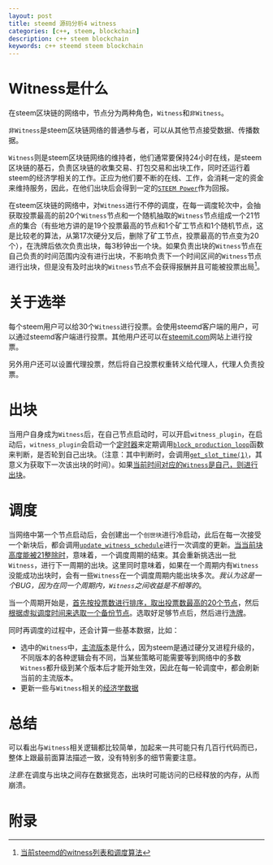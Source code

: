 ```yaml
---
layout: post
title: steemd 源码分析4 witness
categories: [c++, steem, blockchain]
description: c++ steem blockchain
keywords: c++ steemd steem blockchain
---
```


# Witness是什么
在steem区块链的网络中，节点分为两种角色，`Witness`和`非Witness`。

`非Witness`是steem区块链网络的普通参与者，可以从其他节点接受数据、传播数据。

`Witness`则是steem区块链网络的维持者，他们通常要保持24小时在线，是steem区块链的基石，负责区块链的收集交易、打包交易和出块工作，同时还运行着steem的经济学相关的工作。正应为他们要不断的在线、工作，会消耗一定的资金来维持服务，因此，在他们出块后会得到一定的[`STEEM Power`](https://www.steem.center/index.php?title=STEEM_Power_(SP))作为回报。

在steem区块链的网络中，对`Witness`进行不停的调度，在每一调度轮次中，会抽获取投票最高的前20个`Witness`节点和一个随机抽取的`Witness`节点组成一个21节点的集合（有些地方讲的是19个投票最高的节点和1个矿工节点和1个随机节点，这是比较老的算法，从第17次硬分叉后，删除了矿工节点，投票最高的节点变为20个），在洗牌后依次负责出块，每3秒钟出一个块。如果负责出块的`Witness`节点在自己负责的时间范围内没有进行出块，不影响负责下一个时间区间的`Witness`节点进行出块，但是没有及时出块的`Witness`节点不会获得报酬并且可能被投票出局[^1]。

# 关于选举

每个steem用户可以给30个`Witness`进行投票。会使用steemd客户端的用户，可以通过steemd客户端进行投票。其他用户还可以在[steemit.com](https://steemit.com/~witnesses)网站上进行投票。

另外用户还可以设置代理投票，然后将自己投票权重转义给代理人，代理人负责投票。

# 出块
当用户自身成为`Witness`后，在自己节点启动时，可以开启`witness_plugin`，在启动后，`witness_plugin`会启动一个[定时器](https://github.com/steemit/steem/blob/de88134b69e50d5d4cd56484a56f00fa16faef78/libraries/plugins/witness/witness_plugin.cpp#L469-L478)来定期调用[`block_production_loop`](https://github.com/steemit/steem/blob/de88134b69e50d5d4cd56484a56f00fa16faef78/libraries/plugins/witness/witness_plugin.cpp#L480-L547)函数来判断，是否轮到自己出块。（注意：其中判断时，会调用[`get_slot_time(1)`](https://github.com/steemit/steem/blob/de88134b69e50d5d4cd56484a56f00fa16faef78/libraries/chain/database.cpp#L1145-L1168)，其意义为获取下一次该出块的时间）。如果[当前时间对应的`Witness`是自己，则进行出块](https://github.com/steemit/steem/blob/de88134b69e50d5d4cd56484a56f00fa16faef78/libraries/plugins/witness/witness_plugin.cpp#L549-L623)。

# 调度
当网络中第一个节点启动后，会创建出一个`创世块`进行冷启动，此后在每一次接受一个新块后，都会调用[`update_witness_schedule`](https://github.com/steemit/steem/blob/de88134b69e50d5d4cd56484a56f00fa16faef78/libraries/chain/database.cpp#L3234)进行一次调度的更新。[当当前块高度能被21整除时](https://github.com/steemit/steem/blob/de88134b69e50d5d4cd56484a56f00fa16faef78/libraries/chain/witness_schedule.cpp#L369)，意味着，一个调度周期的结束。其会重新挑选出一批`Witness`，进行下一周期的出块。这里同时意味着，如果在一个周期内有`Witness`没能成功出块时，会有一些`Witness`在一个调度周期内能出块多次。_我认为这是一个BUG，因为在同一个周期内，`Witness`之间收益是不相等的_。

当一个周期开始是，[首先按投票数进行排序，取出投票数最高的20个节点](https://github.com/steemit/steem/blob/de88134b69e50d5d4cd56484a56f00fa16faef78/libraries/chain/witness_schedule.cpp#L144-L154)，然后[根据虚拟调度时间来选取一个备份节点](https://github.com/steemit/steem/blob/de88134b69e50d5d4cd56484a56f00fa16faef78/libraries/chain/witness_schedule.cpp#L193-L214)。选取好足够节点后，然后进行[洗牌](https://github.com/steemit/steem/blob/de88134b69e50d5d4cd56484a56f00fa16faef78/libraries/chain/witness_schedule.cpp#L337-L352)。

同时再调度的过程中，还会计算一些基本数据，比如：
* 选中的`Witness`中，[主流版本](https://github.com/steemit/steem/blob/de88134b69e50d5d4cd56484a56f00fa16faef78/libraries/chain/witness_schedule.cpp#L249-L282)是什么，因为steem是通过硬分叉进程升级的，不同版本的各种逻辑会有不同，当某些策略可能需要等到网络中的多数`Witness`都升级到某个版本后才能开始生效，因此在每一轮调度中，都会刷新当前的主流版本。
* 更新一些与`Witness`相关的[经济学数据](https://github.com/steemit/steem/blob/de88134b69e50d5d4cd56484a56f00fa16faef78/libraries/chain/witness_schedule.cpp#L36-L132)

# 总结
可以看出与`Witness`相关逻辑都比较简单，加起来一共可能只有几百行代码而已，整体上跟最前面算法描述一致，没有特别多的细节需要注意。

_注意_:在调度与出块之间存在数据竞态，出块时可能访问的已经释放的内存，从而崩溃。

# 附录
[^1]: [当前steemd的witness列表和调度算法](https://steemd.com/witnesses)
